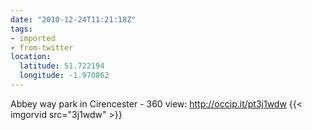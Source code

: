 ```yaml
---
date: "2010-12-24T11:21:18Z"
tags:
- imported
- from-twitter
location:
  latitude: 51.722194
  longitude: -1.970862
---
```

Abbey way park in Cirencester - 360 view: http://occip.it/pt3j1wdw {{< imgorvid src="3j1wdw" >}}
